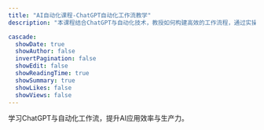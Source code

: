 ```yaml
---
title: "AI自动化课程-ChatGPT自动化工作流教学"
description: "本课程结合ChatGPT与自动化技术，教授如何构建高效的工作流程，通过实操案例，让学员掌握AI自动化工具的应用，实现业务流程的智能化与优化。"

cascade:
  showDate: true
  showAuthor: false
  invertPagination: false
  showEdit: false
  showReadingTime: true
  showSummary: true
  showLikes: false
  showViews: false
---
```


学习ChatGPT与自动化工作流，提升AI应用效率与生产力。